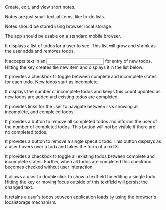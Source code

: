 Create, edit, and view short notes.

Notes are just small textual items, like to-do lists.

Notes should be stored using browser local storage.

The app should be usable on a standard mobile browser.

It displays a list of todos for a user to see. This list will grow and shrink as the user adds and removes todos.

It accepts text in an <input> for entry of new todos. Hitting the <enter> key creates the new item and displays it in the list below.

It provides a checkbox to toggle between complete and incomplete states for each todo. New todos start as incomplete.

It displays the number of incomplete todos and keeps this count updated as new todos are added and existing todos are completed.

It provides links for the user to navigate between lists showing all, incomplete, and completed todos.

It provides a button to remove all completed todos and informs the user of the number of completed todos. This button will not be visible if there are no completed todos.

It provides a button to remove a single specific todo. This button displays as a user hovers over a todo and takes the form of a red X.

It provides a checkbox to toggle all existing todos between complete and incomplete states. Further, when all todos are completed this checkbox becomes checked without user interaction.

It allows a user to double click to show a textfield for editing a single todo. Hitting the <enter> key or moving focus outside of this textfield will persist the changed text.

It retains a user's todos between application loads by using the browser's localstorage mechanism.